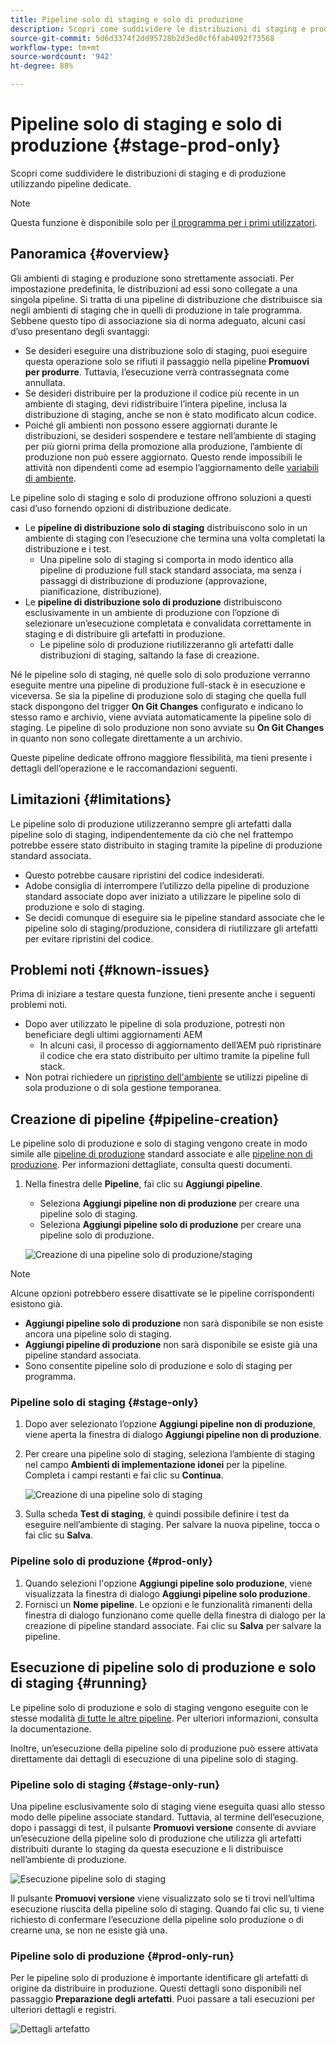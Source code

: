 ```yaml
---
title: Pipeline solo di staging e solo di produzione
description: Scopri come suddividere le distribuzioni di staging e produzione utilizzando pipeline dedicate.
source-git-commit: 5d6d3374f2dd95728b2d3ed0cf6fab4092f73568
workflow-type: tm+mt
source-wordcount: '942'
ht-degree: 88%

---
```



# Pipeline solo di staging e solo di produzione {#stage-prod-only}

Scopri come suddividere le distribuzioni di staging e di produzione utilizzando pipeline dedicate.

>[!NOTE]
>
>Questa funzione è disponibile solo per [il programma per i primi utilizzatori](/help/implementing/cloud-manager/release-notes/current.md#early-adoption).

## Panoramica {#overview}

Gli ambienti di staging e produzione sono strettamente associati. Per impostazione predefinita, le distribuzioni ad essi sono collegate a una singola pipeline. Si tratta di una pipeline di distribuzione che distribuisce sia negli ambienti di staging che in quelli di produzione in tale programma. Sebbene questo tipo di associazione sia di norma adeguato, alcuni casi d’uso presentano degli svantaggi:

* Se desideri eseguire una distribuzione solo di staging, puoi eseguire questa operazione solo se rifiuti il passaggio nella pipeline **Promuovi per produrre**. Tuttavia, l’esecuzione verrà contrassegnata come annullata.
* Se desideri distribuire per la produzione il codice più recente in un ambiente di staging, devi ridistribuire l’intera pipeline, inclusa la distribuzione di staging, anche se non è stato modificato alcun codice.
* Poiché gli ambienti non possono essere aggiornati durante le distribuzioni, se desideri sospendere e testare nell’ambiente di staging per più giorni prima della promozione alla produzione, l’ambiente di produzione non può essere aggiornato. Questo rende impossibili le attività non dipendenti come ad esempio l’aggiornamento delle [variabili di ambiente](/help/implementing/cloud-manager/getting-access-to-aem-in-cloud/build-environment-details.md#environment-variables).

Le pipeline solo di staging e solo di produzione offrono soluzioni a questi casi d’uso fornendo opzioni di distribuzione dedicate.

* Le **pipeline di distribuzione solo di staging** distribuiscono solo in un ambiente di staging con l’esecuzione che termina una volta completati la distribuzione e i test.
   * Una pipeline solo di staging si comporta in modo identico alla pipeline di produzione full stack standard associata, ma senza i passaggi di distribuzione di produzione (approvazione, pianificazione, distribuzione).
* Le **pipeline di distribuzione solo di produzione** distribuiscono esclusivamente in un ambiente di produzione con l’opzione di selezionare un’esecuzione completata e convalidata correttamente in staging e di distribuire gli artefatti in produzione.
   * Le pipeline solo di produzione riutilizzeranno gli artefatti dalle distribuzioni di staging, saltando la fase di creazione.

Né le pipeline solo di staging, né quelle solo di solo produzione verranno eseguite mentre una pipeline di produzione full-stack è in esecuzione e viceversa. Se sia la pipeline di produzione solo di staging che quella full stack dispongono del trigger **On Git Changes** configurato e indicano lo stesso ramo e archivio, viene avviata automaticamente la pipeline solo di staging. Le pipeline di solo produzione non sono avviate su **On Git Changes** in quanto non sono collegate direttamente a un archivio.

Queste pipeline dedicate offrono maggiore flessibilità, ma tieni presente i dettagli dell’operazione e le raccomandazioni seguenti.

## Limitazioni {#limitations}

Le pipeline solo di produzione utilizzeranno sempre gli artefatti dalla pipeline solo di staging, indipendentemente da ciò che nel frattempo potrebbe essere stato distribuito in staging tramite la pipeline di produzione standard associata.

* Questo potrebbe causare ripristini del codice indesiderati.
* Adobe consiglia di interrompere l’utilizzo della pipeline di produzione standard associate dopo aver iniziato a utilizzare le pipeline solo di produzione e solo di staging.
* Se decidi comunque di eseguire sia le pipeline standard associate che le pipeline solo di staging/produzione, considera di riutilizzare gli artefatti per evitare ripristini del codice.

## Problemi noti {#known-issues}

Prima di iniziare a testare questa funzione, tieni presente anche i seguenti problemi noti.

* Dopo aver utilizzato le pipeline di sola produzione, potresti non beneficiare degli ultimi aggiornamenti AEM
   * In alcuni casi, il processo di aggiornamento dell’AEM può ripristinare il codice che era stato distribuito per ultimo tramite la pipeline full stack.
* Non potrai richiedere un [ripristino dell&#39;ambiente](/help/operations/restore.md#offsite-backup) se utilizzi pipeline di sola produzione o di sola gestione temporanea.

## Creazione di pipeline {#pipeline-creation}

Le pipeline solo di produzione e solo di staging vengono create in modo simile alle [pipeline di produzione](/help/implementing/cloud-manager/configuring-pipelines/configuring-production-pipelines.md) standard associate e alle [pipeline non di produzione](/help/implementing/cloud-manager/configuring-pipelines/configuring-non-production-pipelines.md). Per informazioni dettagliate, consulta questi documenti.

1. Nella finestra delle **Pipeline**, fai clic su **Aggiungi pipeline**.

   * Seleziona **Aggiungi pipeline non di produzione** per creare una pipeline solo di staging.
   * Seleziona **Aggiungi pipeline solo di produzione** per creare una pipeline solo di produzione.

   ![Creazione di una pipeline solo di produzione/staging](assets/prod-stage-pipelines.png)

>[!NOTE]
>
>Alcune opzioni potrebbero essere disattivate se le pipeline corrispondenti esistono già.
>
>* **Aggiungi pipeline solo di produzione** non sarà disponibile se non esiste ancora una pipeline solo di staging.
>* **Aggiungi pipeline di produzione** non sarà disponibile se esiste già una pipeline standard associata.
>* Sono consentite pipeline solo di produzione e solo di staging per programma.

### Pipeline solo di staging {#stage-only}

1. Dopo aver selezionato l’opzione **Aggiungi pipeline non di produzione**, viene aperta la finestra di dialogo **Aggiungi pipeline non di produzione**.
1. Per creare una pipeline solo di staging, seleziona l’ambiente di staging nel campo **Ambienti di implementazione idonei** per la pipeline. Completa i campi restanti e fai clic su **Continua**.

   ![Creazione di una pipeline solo di staging](assets/stage-only.png)

1. Sulla scheda **Test di staging**, è quindi possibile definire i test da eseguire nell’ambiente di staging. Per salvare la nuova pipeline, tocca o fai clic su **Salva**.

### Pipeline solo di produzione {#prod-only}

1. Quando selezioni l&#39;opzione **Aggiungi pipeline solo produzione**, viene visualizzata la finestra di dialogo **Aggiungi pipeline solo produzione**.
1. Fornisci un **Nome pipeline**. Le opzioni e le funzionalità rimanenti della finestra di dialogo funzionano come quelle della finestra di dialogo per la creazione di pipeline standard associate. Fai clic su **Salva** per salvare la pipeline.

## Esecuzione di pipeline solo di produzione e solo di staging {#running}

Le pipeline solo di produzione e solo di staging vengono eseguite con le stesse modalità [di tutte le altre pipeline](/help/implementing/cloud-manager/configuring-pipelines/managing-pipelines.md#running-pipelines). Per ulteriori informazioni, consulta la documentazione.

Inoltre, un’esecuzione della pipeline solo di produzione può essere attivata direttamente dai dettagli di esecuzione di una pipeline solo di staging.

### Pipeline solo di staging {#stage-only-run}

Una pipeline esclusivamente solo di staging viene eseguita quasi allo stesso modo delle pipeline associate standard. Tuttavia, al termine dell’esecuzione, dopo i passaggi di test, il pulsante **Promuovi versione** consente di avviare un’esecuzione della pipeline solo di produzione che utilizza gli artefatti distribuiti durante lo staging da questa esecuzione e li distribuisce nell’ambiente di produzione.

![Esecuzione pipeline solo di staging](assets/stage-only-pipeline-run.png)

Il pulsante **Promuovi versione** viene visualizzato solo se ti trovi nell’ultima esecuzione riuscita della pipeline solo di staging. Quando fai clic su, ti viene richiesto di confermare l’esecuzione della pipeline solo produzione o di crearne una, se non ne esiste già una.

### Pipeline solo di produzione {#prod-only-run}

Per le pipeline solo di produzione è importante identificare gli artefatti di origine da distribuire in produzione. Questi dettagli sono disponibili nel passaggio **Preparazione degli artefatti**. Puoi passare a tali esecuzioni per ulteriori dettagli e registri.

![Dettagli artefatto](assets/prod-only-pipeline-run.png)
